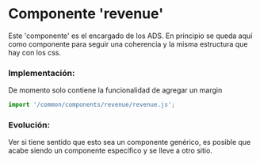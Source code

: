 # Componente 'revenue'
Este 'componente' es el encargado de los ADS. En principio se queda aquí como componente para seguir una coherencia y la misma estructura que hay con los css.

### Implementación:
De momento solo contiene la funcionalidad de agregar un margin

```javascript
import '/common/components/revenue/revenue.js';
```
### Evolución:
Ver si tiene sentido que esto sea un componente genérico, es posible que acabe siendo un componente específico y se lleve a otro sitio.

